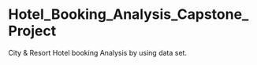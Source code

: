 # Hotel_Booking_Analysis_Capstone_Project
City &amp; Resort Hotel booking Analysis by using data set.
